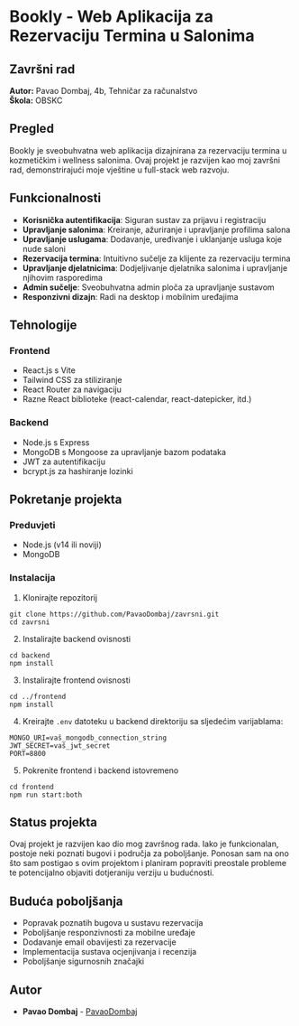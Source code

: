 # Bookly - Web Aplikacija za Rezervaciju Termina u Salonima

## Završni rad
**Autor:** Pavao Dombaj, 4b, Tehničar za računalstvo  
**Škola:** OBSKC

## Pregled
Bookly je sveobuhvatna web aplikacija dizajnirana za rezervaciju termina u kozmetičkim i wellness salonima. Ovaj projekt je razvijen kao moj završni rad, demonstrirajući moje vještine u full-stack web razvoju.

## Funkcionalnosti
- **Korisnička autentifikacija**: Siguran sustav za prijavu i registraciju
- **Upravljanje salonima**: Kreiranje, ažuriranje i upravljanje profilima salona
- **Upravljanje uslugama**: Dodavanje, uređivanje i uklanjanje usluga koje nude saloni
- **Rezervacija termina**: Intuitivno sučelje za klijente za rezervaciju termina
- **Upravljanje djelatnicima**: Dodjeljivanje djelatnika salonima i upravljanje njihovim rasporedima
- **Admin sučelje**: Sveobuhvatna admin ploča za upravljanje sustavom
- **Responzivni dizajn**: Radi na desktop i mobilnim uređajima

## Tehnologije

### Frontend
- React.js s Vite
- Tailwind CSS za stiliziranje
- React Router za navigaciju
- Razne React biblioteke (react-calendar, react-datepicker, itd.)

### Backend
- Node.js s Express
- MongoDB s Mongoose za upravljanje bazom podataka
- JWT za autentifikaciju
- bcrypt.js za hashiranje lozinki

## Pokretanje projekta

### Preduvjeti
- Node.js (v14 ili noviji)
- MongoDB

### Instalacija

1. Klonirajte repozitorij
```
git clone https://github.com/PavaoDombaj/zavrsni.git
cd zavrsni
```

2. Instalirajte backend ovisnosti
```
cd backend
npm install
```

3. Instalirajte frontend ovisnosti
```
cd ../frontend
npm install
```

4. Kreirajte `.env` datoteku u backend direktoriju sa sljedećim varijablama:
```
MONGO_URI=vaš_mongodb_connection_string
JWT_SECRET=vaš_jwt_secret
PORT=8800
```

5. Pokrenite frontend i backend istovremeno
```
cd frontend
npm run start:both
```

## Status projekta
Ovaj projekt je razvijen kao dio mog završnog rada. Iako je funkcionalan, postoje neki poznati bugovi i područja za poboljšanje. Ponosan sam na ono što sam postigao s ovim projektom i planiram popraviti preostale probleme te potencijalno objaviti dotjeraniju verziju u budućnosti.

## Buduća poboljšanja
- Popravak poznatih bugova u sustavu rezervacija
- Poboljšanje responzivnosti za mobilne uređaje
- Dodavanje email obavijesti za rezervacije
- Implementacija sustava ocjenjivanja i recenzija
- Poboljšanje sigurnosnih značajki

## Autor
- **Pavao Dombaj** - [PavaoDombaj](https://github.com/PavaoDombaj)
